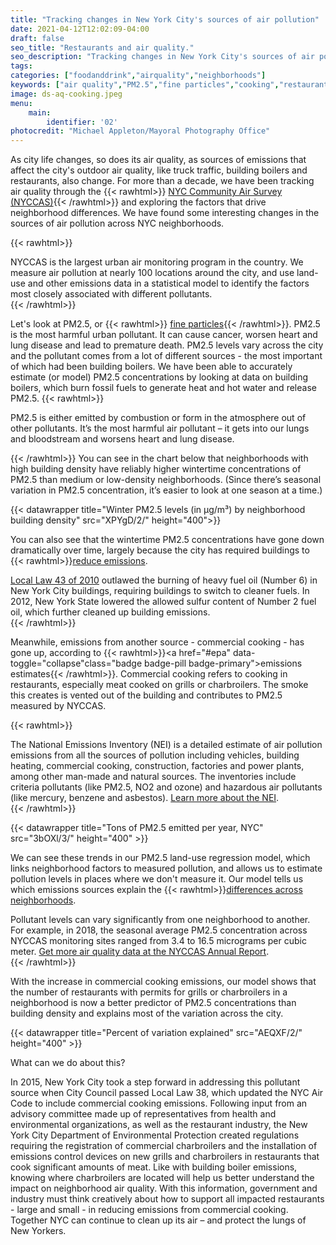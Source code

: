 ```yaml
---
title: "Tracking changes in New York City's sources of air pollution"
date: 2021-04-12T12:02:09-04:00
draft: false
seo_title: "Restaurants and air quality."
seo_description: "Tracking changes in New York City's sources of air pollution."
tags: 
categories: ["foodanddrink","airquality","neighborhoods"]
keywords: ["air quality","PM2.5","fine particles","cooking","restaurants","buildings","density","emissions","pollution","air pollution", "lungs","breathing"]
image: ds-aq-cooking.jpeg
menu:
    main:
        identifier: '02'
photocredit: "Michael Appleton/Mayoral Photography Office"
---
```

As city life changes, so does its air quality, as sources of emissions that affect the city's outdoor air quality, like truck traffic, building boilers and restaurants, also change. For more than a decade, we have been tracking air quality through the {{< rawhtml>}}  <a href="#NYCCAS" data-toggle="collapse" class="badge badge-pill badge-primary">NYC Community Air Survey (NYCCAS)</a>{{< /rawhtml>}} and exploring the factors that drive neighborhood differences. We have found some interesting changes in the sources of air pollution across NYC neighborhoods.

{{< rawhtml>}}
<div id="NYCCAS" class="collapse mb-2 drawerbg px-2 py-2 mx-2 fs-sm">
NYCCAS is the largest urban air monitoring program in the country. We measure air
pollution at nearly 100 locations
around the city, and use land-use and other emissions data in a statistical model to
identify the
factors most closely associated with
different pollutants.
</div>
{{< /rawhtml>}}

Let's look at PM2.5, or {{< rawhtml>}}  <a href="#pm25" data-toggle="collapse" class="badge badge-pill badge-primary">fine particles</a>{{< /rawhtml>}}. PM2.5 is the most harmful urban pollutant. It can cause cancer, worsen heart and lung disease and lead to premature death. PM2.5 levels vary across the city and the pollutant comes from a lot of different sources - the most important of which had been building boilers. We have been able to accurately estimate (or model) PM2.5 concentrations by looking at data on building boilers, which burn fossil fuels to generate heat and hot water and release PM2.5.
{{< rawhtml>}}
<div class="collapse mb-2 drawerbg px-2 py-2 mx-2 fs-sm" id="pm25">
PM2.5 is either emitted by combustion or form in the atmosphere out of other
pollutants. It’s the most harmful air
pollutant – it gets into our lungs and bloodstream and worsens heart and lung
disease.
</div>

{{< /rawhtml>}}
You can see in the chart below that neighborhoods with high building density have reliably higher wintertime concentrations of PM2.5 than medium or low-density neighborhoods. (Since there’s seasonal variation in PM2.5 concentration, it’s easier to look at one season at a time.)

{{< datawrapper title="Winter PM2.5 levels (in µg/m³) by neighborhood building density" src="XPYgD/2/" height="400">}}

You can also see that the wintertime PM2.5 concentrations have gone down dramatically over time, largely because the city has required buildings to {{< rawhtml>}}<a href="#laws" data-toggle="collapse" class="badge badge-pill badge-primary">reduce emissions</a>.</p>

<div id="laws" class="collapse mb-2 drawerbg px-2 py-2 mx-2 fs-sm">
<a href="https://www1.nyc.gov/assets/dep/downloads/pdf/air/local-law-43-biodiesel-fuel-requirement.pdf">Local Law 43 of 2010</a> outlawed the burning of heavy fuel oil (Number 6) in New York
City buildings, requiring buildings to switch to cleaner fuels. In 2012, New York State lowered the allowed sulfur content of Number 2 fuel oil, which further cleaned up building emissions.
</div>{{< /rawhtml>}}

Meanwhile, emissions from another source - commercial cooking - has gone up, according to {{< rawhtml>}}<a href="#epa" data-toggle="collapse"class="badge badge-pill badge-primary">emissions estimates</a>{{< /rawhtml>}}. Commercial cooking refers to cooking in restaurants, especially meat cooked on grills or charbroilers. The smoke this creates is vented out of the building and contributes to PM2.5 measured by NYCCAS.

{{< rawhtml>}}
<div id="epa" class="collapse mb-2 drawerbg px-2 py-2 mx-2 fs-sm">
The National Emissions Inventory (NEI) is a detailed estimate of air pollution
emissions from all the sources of
pollution including vehicles, building heating, commercial cooking, construction,
factories and power plants, among
other man-made and natural sources. The inventories include criteria pollutants
(like PM2.5, NO2 and ozone) and
hazardous air pollutants (like mercury, benzene and asbestos). <a
href="https://www.epa.gov/air-emissions-inventories/national-emissions-inventory-nei">Learn
more about the NEI</a>.
</div>
{{< /rawhtml>}}

{{< datawrapper title="Tons of PM2.5 emitted per year, NYC" src="3bOXl/3/" height="400" >}}

We can see these trends in our PM2.5 land-use regression model, which links neighborhood factors to measured pollution, and allows us to estimate pollution levels in places where we don't measure it. Our model tells us which emissions sources explain the {{< rawhtml>}}<a href="#var" data-toggle="collapse" class="badge badge-pill badge-primary">differences across neighborhoods</a>.
</p>

<div id="var" class="collapse mb-2 drawerbg px-2 py-2 mx-2 fs-sm"> Pollutant levels
can vary significantly from one neighborhood to another. For example, in 2018, the
seasonal average PM2.5 concentration across NYCCAS monitoring sites ranged from 3.4
to 16.5 micrograms per cubic meter. <a
href="https://nyccas.cityofnewyork.us/nyccas2020/web/report">Get more air
quality data at the NYCCAS Annual Report</a>.
</div>
{{< /rawhtml>}}

With the increase in commercial cooking emissions, our model shows that the number of restaurants with permits for grills or charbroilers in a neighborhood is now a better predictor of PM2.5 concentrations than building density and explains most of the variation across the city.

{{< datawrapper title="Percent of variation explained" src="AEQXF/2/" height="400" >}}

What can we do about this?

In 2015, New York City took a step forward in addressing this pollutant source when City Council passed Local Law 38, which updated the NYC Air Code to include commercial cooking emissions. Following input from an advisory committee made up of representatives from health and environmental organizations, as well as the restaurant industry, the New York City Department of Environmental Protection created regulations requiring the registration of commercial charbroilers and the installation of emissions control devices on new grills and charbroilers in restaurants that cook significant amounts of meat. Like with building boiler emissions, knowing where charbroilers are located will help us better understand the impact on neighborhood air quality. With this information, government and industry must think creatively about how to support all impacted restaurants - large and small - in reducing emissions from commercial cooking. Together NYC can continue to clean up its air – and protect the lungs of New Yorkers.
